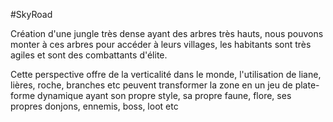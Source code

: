 #SkyRoad 

Création d'une jungle très dense ayant des arbres très hauts, nous pouvons monter à ces arbres pour accéder à leurs villages, les habitants sont très agiles et sont des combattants d'élite.

Cette perspective offre de la verticalité dans le monde, l'utilisation de liane, lières, roche, branches etc peuvent transformer la zone en un jeu de plate-forme dynamique ayant son propre style, sa propre faune, flore, ses propres donjons, ennemis, boss, loot etc